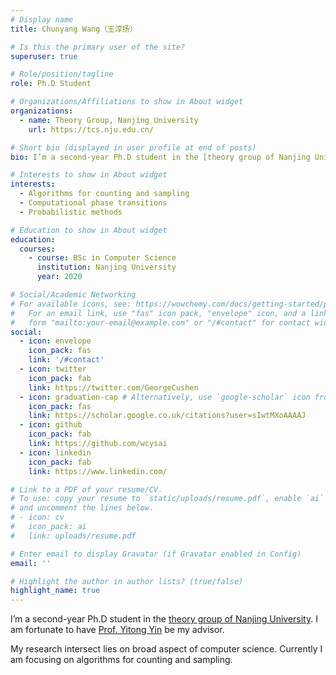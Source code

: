 ```yaml
---
# Display name
title: Chunyang Wang（王淳扬）

# Is this the primary user of the site?
superuser: true

# Role/position/tagline
role: Ph.D Student 

# Organizations/Affiliations to show in About widget
organizations:
  - name: Theory Group, Nanjing University
    url: https://tcs.nju.edu.cn/

# Short bio (displayed in user profile at end of posts)
bio: I’m a second-year Ph.D student in the [theory group of Nanjing University](http://tcs.nju.edu.cn/). I am fortunate to have [Prof. Yitong Yin](http://tcs.nju.edu.cn/yinyt/) be my advisor. 

# Interests to show in About widget
interests:
  - Algorithms for counting and sampling
  - Computational phase transitions 
  - Probabilistic methods

# Education to show in About widget
education:
  courses:
    - course: BSc in Computer Science
      institution: Nanjing University
      year: 2020

# Social/Academic Networking
# For available icons, see: https://wowchemy.com/docs/getting-started/page-builder/#icons
#   For an email link, use "fas" icon pack, "envelope" icon, and a link in the
#   form "mailto:your-email@example.com" or "/#contact" for contact widget.
social:
  - icon: envelope
    icon_pack: fas
    link: '/#contact'
  - icon: twitter
    icon_pack: fab
    link: https://twitter.com/GeorgeCushen
  - icon: graduation-cap # Alternatively, use `google-scholar` icon from `ai` icon pack
    icon_pack: fas
    link: https://scholar.google.co.uk/citations?user=sIwtMXoAAAAJ
  - icon: github
    icon_pack: fab
    link: https://github.com/wcysai
  - icon: linkedin
    icon_pack: fab
    link: https://www.linkedin.com/

# Link to a PDF of your resume/CV.
# To use: copy your resume to `static/uploads/resume.pdf`, enable `ai` icons in `params.toml`,
# and uncomment the lines below.
# - icon: cv
#   icon_pack: ai
#   link: uploads/resume.pdf

# Enter email to display Gravatar (if Gravatar enabled in Config)
email: ''

# Highlight the author in author lists? (true/false)
highlight_name: true
---
```


I’m a second-year Ph.D student in the [theory group of Nanjing University](tcs.nju.edu.cn). I am fortunate to have [Prof. Yitong Yin](http://tcs.nju.edu.cn/yinyt/) be my advisor. 

My research intersect lies on broad aspect of computer science. Currently I am focusing on algorithms for counting and sampling.
